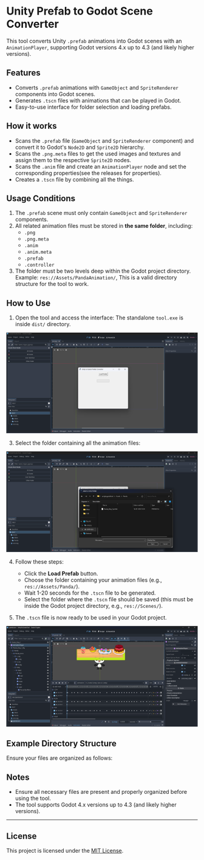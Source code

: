 # Unity Prefab to Godot Scene Converter

This tool converts Unity `.prefab` animations into Godot scenes with an `AnimationPlayer`, supporting Godot versions 4.x up to 4.3 (and likely higher versions).

## Features
- Converts `.prefab` animations with `GameObject` and `SpriteRenderer` components into Godot scenes.
- Generates `.tscn` files with animations that can be played in Godot.
- Easy-to-use interface for folder selection and loading prefabs.

## How it works
- Scans the `.prefab` file (`GameObject` and `SpriteRenderer` component) and convert it to Godot's `Node2D` and `Sprite2D` hierarchy.
- Scans the `.png.meta` files to get the used images and textures and assign them to the respective `Sprite2D` nodes.
- Scans the `.anim` file and create an `AnimationPlayer` node and set the corresponding properties(see the releases for properties).
- Creates a `.tscn` file by combining all the things.

## Usage Conditions
1. The `.prefab` scene must only contain `GameObject` and `SpriteRenderer` components.
2. All related animation files must be stored in **the same folder**, including:
   - `.png`
   - `.png.meta`
   - `.anim`
   - `.anim.meta`
   - `.prefab`
   - `.controller`
3. The folder must be two levels deep within the Godot project directory. Example:
   `res://Assets/PandaAnimation/`, This is a valid directory structure for the tool to work.

## How to Use
1. Open the tool and access the interface:
   The standalone `tool.exe` is inside `dist/` directory.
<img src="tool converter ss.png">

3. Select the folder containing all the animation files:  
<img src="tool converter file.png">

4. Follow these steps:
   - Click the **Load Prefab** button.
   - Choose the folder containing your animation files (e.g., `res://Assets/Panda/`).
   - Wait 1-20 seconds for the `.tscn` file to be generated.
   - Select the folder where the `.tscn` file should be saved (this must be inside the Godot project directory, e.g., `res://Scenes/`).

5. The `.tscn` file is now ready to be used in your Godot project.
<img src="tool converter result.png">

## Example Directory Structure
Ensure your files are organized as follows:

## Notes
   - Ensure all necessary files are present and properly organized before using the tool.
   - The tool supports Godot 4.x versions up to 4.3 (and likely higher versions).

---

## License
This project is licensed under the [MIT License](LICENSE.txt).


